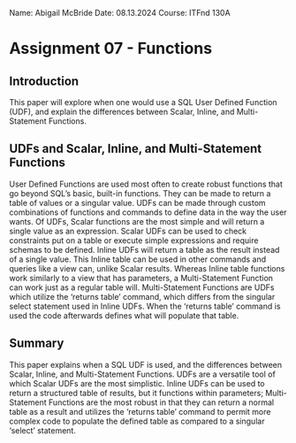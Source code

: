 Name: Abigail McBride
Date: 08.13.2024
Course: ITFnd 130A

# Assignment 07 - Functions

## Introduction 

This paper will explore when one would use a SQL User Defined Function (UDF), and explain the differences between Scalar, Inline, and Multi-Statement Functions.


## UDFs and Scalar, Inline, and Multi-Statement Functions

User Defined Functions are used most often to create robust functions that go beyond SQL’s basic, built-in functions. They can be made to return a table of values or 
a singular value. UDFs can be made through custom combinations of functions and commands to define data in the way the user wants. Of UDFs, Scalar functions are the 
most simple and will return a single value as an expression. Scalar UDFs can be used to check constraints put on a table or execute simple expressions and require schemas 
to be defined. Inline UDFs will return a table as the result instead of a single value. This Inline table can be used in other commands and queries like a view can, unlike 
Scalar results. Whereas Inline table functions work similarly to a view that has parameters, a Multi-Statement Function can work just as a regular table will. Multi-Statement 
Functions are UDFs which utilize the ‘returns table’ command, which differs from the singular select statement used in Inline UDFs. When the ‘returns table’ command is 
used the code afterwards defines what will populate that table.

## Summary
This paper explains when a SQL UDF is used, and the differences between Scalar, Inline, and Multi-Statement Functions. UDFs are a versatile tool of which Scalar 
UDFs are the most simplistic. Inline UDFs can be used to return a structured table of results, but it functions within parameters; Multi-Statement Functions are 
the most robust in that they can return a normal table as a result and utilizes the ‘returns table’ command to permit more complex code to populate the defined 
table as compared to a singular ‘select’ statement.
